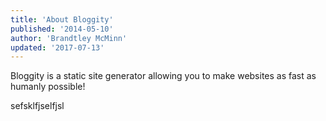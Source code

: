 ```yaml
---
title: 'About Bloggity'
published: '2014-05-10'
author: 'Brandtley McMinn'
updated: '2017-07-13'
---
```

Bloggity is a static site generator allowing you to make websites as fast as humanly possible!

sefsklfjselfjsl